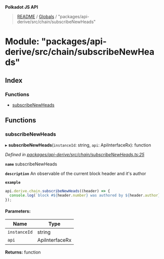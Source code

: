 **Polkadot JS API**

> [README](../README.md) / [Globals](../globals.md) / "packages/api-derive/src/chain/subscribeNewHeads"

# Module: "packages/api-derive/src/chain/subscribeNewHeads"

## Index

### Functions

* [subscribeNewHeads](_packages_api_derive_src_chain_subscribenewheads_.md#subscribenewheads)

## Functions

### subscribeNewHeads

▸ **subscribeNewHeads**(`instanceId`: string, `api`: ApiInterfaceRx): function

*Defined in [packages/api-derive/src/chain/subscribeNewHeads.ts:25](https://github.com/polkadot-js/api/blob/ff59962c5/packages/api-derive/src/chain/subscribeNewHeads.ts#L25)*

**`name`** subscribeNewHeads

**`description`** An observable of the current block header and it's author

**`example`** 
<BR>

```javascript
api.derive.chain.subscribeNewHeads((header) => {
  console.log(`block #${header.number} was authored by ${header.author}`);
});
```

#### Parameters:

Name | Type |
------ | ------ |
`instanceId` | string |
`api` | ApiInterfaceRx |

**Returns:** function
